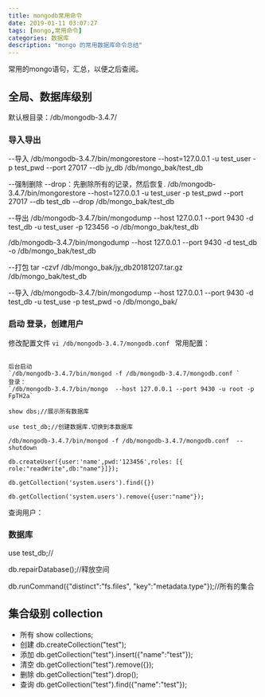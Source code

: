 ```yaml
---
title: mongodb常用命令
date: 2019-01-11 03:07:27
tags: [mongo,常用命令]
categories: 数据库
description: "mongo 的常用数据库命令总结"
---
```


常用的mongo语句，汇总，以便之后查阅。
<!--more-->


## 全局、数据库级别

默认根目录：/db/mongodb-3.4.7/
### 导入导出
--导入
/db/mongodb-3.4.7/bin/mongorestore --host=127.0.0.1 -u test_user -p test_pwd --port 27017 --db jy_db /db/mongo_bak/test_db

--强制删除
--drop：先删除所有的记录，然后恢复.
/db/mongodb-3.4.7/bin/mongorestore --host=127.0.0.1 -u test_user -p test_pwd --port 27017 --db test_db --drop /db/mongo_bak/test_db

--导出
/db/mongodb-3.4.7/bin/mongodump --host 127.0.0.1 --port 9430 -d test_db -u test_user -p 123456 -o /db/mongo_bak/test_db

/db/mongodb-3.4.7/bin/mongodump --host 127.0.0.1 --port 9430 -d test_db  -o /db/mongo_bak/test_db

--打包
tar -czvf  /db/mongo_bak/jy_db20181207.tar.gz /db/mongo_bak/test_db

--导入
/db/mongodb-3.4.7/bin/mongodump --host 127.0.0.1 --port 9430 -d test_db -u test_use -p test_pwd -o /db/mongo_bak/

### 启动 登录，创建用户

修改配置文件
`vi /db/mongodb-3.4.7/mongodb.conf `
常用配置：

```

后台启动
`/db/mongodb-3.4.7/bin/mongod -f /db/mongodb-3.4.7/mongodb.conf `
登录：
`/db/mongodb-3.4.7/bin/mongo  --host 127.0.0.1 --port 9430 -u root -p FpTH2a`

show dbs;//展示所有数据库

use test_db;//创建数据库.切换到本数据库

/db/mongodb-3.4.7/bin/mongod -f /db/mongodb-3.4.7/mongodb.conf  --shutdown

db.createUser({user:'name',pwd:'123456',roles: [{ role:"readWrite",db:"name"}]});

db.getCollection('system.users').find({})

db.getCollection('system.users').remove({user:"name"});

```

查询用户：

### 数据库

use test_db;//

db.repairDatabase();//释放空间

db.runCommand({"distinct":"fs.files", "key":"metadata.type"});//所有的集合

## 集合级别 collection

- 所有  show collections;
- 创建  db.createCollection("test");
- 添加  db.getCollection("test").insert({"name":"test"});
- 清空  db.getCollection("test").remove({});
- 删除  db.getCollection("test").drop();
- 查询  db.getCollection("test").find({"name":"test"});
